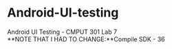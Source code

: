 # Android-UI-testing
Android UI Testing - CMPUT 301 Lab 7   
**NOTE THAT I HAD TO CHANGE:**Compile SDK - 36 


